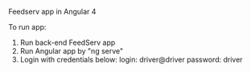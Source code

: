 Feedserv app in Angular 4

To run app:
1. Run back-end FeedServ app
2. Run Angular app by "ng serve"
3. Login with credentials below:
      login: driver@driver
      password: driver
